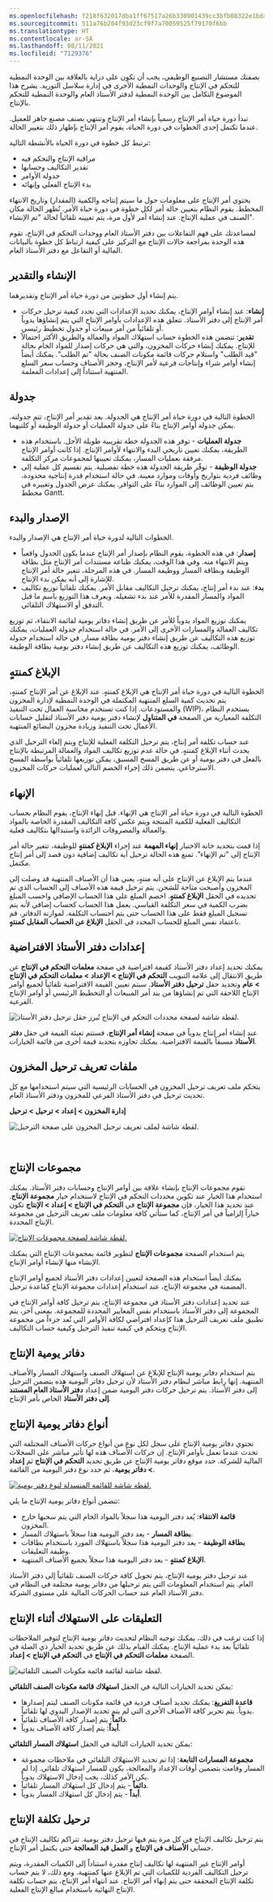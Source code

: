 ```yaml
---
ms.openlocfilehash: f218f632017dba1ff67517a26b330901439cc3bfb08322e1bda65a92a7da7714
ms.sourcegitcommit: 511a76b204f93d23cf9f7a70059525f79170f6bb
ms.translationtype: HT
ms.contentlocale: ar-SA
ms.lasthandoff: 08/11/2021
ms.locfileid: "7129376"
---
```

بصفتك مستشار التصنيع الوظيفي، يجب أن تكون على دراية بالعلاقة بين الوحدة النمطية للتحكم في الإنتاج والوحدات النمطية الأخرى في إدارة سلاسل التوريد. يشرح هذا الموضوع التكامل بين الوحدة النمطية لدفتر الأستاذ العام والوحدة النمطية للتحكم بالإنتاج.

تبدأ دورة حياة أمر الإنتاج رسمياً بإنشاء أمر الإنتاج وتنتهي بصنف مصنع جاهز للعميل. عندما تكتمل إحدى الخطوات في دورة الحياة، يقوم أمر الإنتاج بإظهار ذلك بتغيير الحالة.

ترتبط كل خطوة في دورة الحياة بالأنشطة التالية:

- مراقبة الإنتاج والتحكم فيه
- تقدير التكاليف وحسابها
- جدولة الأوامر
- بدء الإنتاج الفعلي وإنهائه

يحتوي أمر الإنتاج على معلومات حول ما سيتم إنتاجه والكمية (المقدار) وتاريخ الانتهاء المخطط. يقوم النظام بتعيين حالة أمر لكل خطوة في دورة حياة الأمر. تُظهر الحالة مكان الصنف في عملية الإنتاج. عند إنشاء أمر لأول مرة، يتم تعيينه تلقائياً لحالة "تم الإنشاء".

لمساعدتك على فهم التفاعلات بين دفتر الأستاذ العام ووحدات التحكم في الإنتاج، تقوم هذه الوحدة بمراجعة حالات الإنتاج مع التركيز على كيفية ارتباط كل خطوة بالبيانات المالية أو التفاعل مع دفتر الأستاذ العام.

## <a name="create-and-estimate"></a>الإنشاء والتقدير 

يتم إنشاء أول خطوتين من دورة حياة أمر الإنتاج وتقديرهما.

- **إنشاء**: عند إنشاء أوامر الإنتاج، يمكنك تحديد الإعدادات التي تحدد كيفية ترحيل حركات أمر الإنتاج إلى دفتر الأستاذ. تتعلق هذه الإعدادات بأوامر الإنتاج التي يتم إنشاؤها يدوياً أو تلقائياً من أمر مبيعات أو جدول تخطيط رئيسي.
- **تقدير**: تتضمن هذه الخطوة حساب استهلاك المواد والعمالة والطريق الأكثر احتمالاً للإنتاج. يمكنك إنشاء حركات المخزون، والتي هي حركات إصدار للمواد الخام بحالة "قيد الطلب" واستلام حركات قائمة مكونات الصنف بحالة "تم الطلب". يمكنك أيضاً إنشاء أوامر شراء وإنتاجات فرعية لأمر الإنتاج، وحجز الأصناف وحساب سعر السلع المنتهية استناداً إلى إعدادات المعلمة.

## <a name="schedule"></a>جدولة 

الخطوة التالية في دورة حياة أمر الإنتاج هي الجدولة. بعد تقدير أمر الإنتاج، تتم جدولته. يمكن جدولة أوامر الإنتاج بناءً على جدولة العمليات أو جدولة الوظيفة أو كلتيهما.

- **جدولة العمليات** - توفر هذه الجدولة خطة تقريبية طويلة الأجل. باستخدام هذه الطريقة، يمكنك تعيين تاريخي البدء والانتهاء لأوامر الإنتاج. إذا كانت أوامر الإنتاج مرفقة بعمليات المسار، يمكنك تعيينها لمجموعات مركز التكلفة.
- **جدولة الوظيفة** - توفّر طريقة الجدولة هذه خطة تفصيلية. يتم تقسيم كل عملية إلى وظائف فردية بتواريخ وأوقات وموارد معينة. في حالة استخدام قدرة إنتاجية محدودة، يتم تعيين الوظائف إلى الموارد بناءً على التوافر. يمكنك عرض الجدول وتغييره في مخطط Gantt.

## <a name="release-and-start"></a>الإصدار والبدء 

الخطوات التالية لدورة حياة أمر الإنتاج هي الإصدار والبدء.

- **إصدار**: في هذه الخطوة، يقوم النظام بإصدار أمر الإنتاج عندما يكون الجدول واقعياً ويتم الانتهاء منه. وفي هذا الوقت، يمكنك طباعة مستندات أمر الإنتاج مثل بطاقة الوظيفة وبطاقة المسار ووظيفة المسار. في هذه المرحلة، تتغير حالة أمر الإنتاج للإشارة إلى أنه يمكن بدء الإنتاج.
- **بدء**: عند بدء أمر إنتاج، يمكنك ترحيل التكاليف مقابل الأمر. يمكنك تلقائياً توزيع تكاليف المواد والمسار المقدرة للأمر عند بدء تشغيله. ويعرف هذا التوزيع باسم ما قبل التدفق أو الاستهلاك التلقائي.

يمكنك توزيع المواد يدوياً للأمر عن طريق إنشاء دفاتر يومية لقائمة الانتقاء، ثم توزيع تكاليف العمالة والمسارات الأخرى إلى الأمر. في حالة استخدام جدولة العمليات، يمكنك توزيع هذه التكاليف عن طريق إنشاء دفتر يومية بطاقة مسار. في حالة استخدام جدولة الوظائف، يمكنك توزيع هذه التكاليف عن طريق إنشاء دفتر يومية بطاقة الوظيفة.

## <a name="report-as-finished"></a>الإبلاغ كمنتهٍ 

الخطوة التالية في دورة حياة أمر الإنتاج هي الإبلاغ كمنتهٍ. عند الإبلاغ عن أمر الإنتاج كمنتهٍ، يتم تحديث كمية السلع المنتهية المكتملة في الوحدة النمطية لإدارة المخزون والمستودعات. إذا كنت تستخدم محاسبة العمال تحت التنفيذ (WIP)، يستخدم النظام التكلفة المعيارية من الصفحة **‏‫في المتناول‬** لإنشاء دفتر يومية دفتر الأستاذ لتقليل حسابات الأعمال تحت التنفيذ وزيادة مخزون البضائع المنتهية.

عند حساب تكلفة أمر إنتاج، يتم ترحيل التكلفة الفعلية للإنتاج ويتم إلغاء الترحيل الذي يحدث أثناء الإبلاغ كمنتهٍ. في حالة عدم توزيع تكاليف المواد والعمالة المرتبطة بالإنتاج بالفعل في دفتر يومية أو عن طريق المسح المسبق، يمكن توزيعها تلقائياً بواسطة المسح الاسترجاعي. يتضمن ذلك إجراء الخصم التالي لعمليات حركات المخزون.

## <a name="end"></a>الإنهاء 

الخطوة التالية في دورة حياة أمر الإنتاج هي الإنهاء. قبل إنهاء الإنتاج، يقوم النظام بحساب التكاليف الفعلية للكمية المنتجة ويتم عكس كافة التكاليف المقدرة الخاصة بالمواد والعمالة والمصروفات الزائدة واستبدالها بتكاليف فعلية.

إذا قمت بتحديد خانة الاختيار **إنهاء المهمة** عند إجراء **الإبلاغ كمنتهٍ** للوظيفة، تتغير حالة أمر الإنتاج إلى "تم الإنهاء". تمنع هذه الحالة ترحيل أية تكاليف إضافية دون قصد إلى أمر إنتاج مكتمل.

عندما يتم الإبلاغ عن الإنتاج على أنه منتهٍ، يعني هذا أن الأصناف المنتهية قد وصلت إلى المخزون وأصبحت متاحة للشحن. يتم ترحيل قيمة هذه الأصناف إلى الحساب الذي تم تحديده في الحقل **الإبلاغ كمنتهٍ**. اخصم المبلغ على هذا الحساب الإضافي واحسب المبلغ بضرب الكمية في سعر التكلفة القياسي. يعمل هذا الحساب كحساب إضافي لأنه يتم تسجيل المبلغ فقط على هذا الحساب حتى يتم احتساب التكلفة. لموازنة الدفاتر، قم باعتماد نفس المبلغ للحساب المحدد في الحقل **الإبلاغ عن الحساب المقابل كمنتهٍ**.

## <a name="default-ledger-settings"></a>إعدادات دفتر الأستاذ الافتراضية 

يمكنك تحديد إعداد دفتر الأستاذ كقيمة افتراضية في صفحة **معلمات التحكم في الإنتاج** عن طريق الانتقال إلى علامة التبويب **التحكم في الإنتاج > الإعداد > معلمات التحكم في الإنتاج > عام** وتحديد حقل **ترحيل دفتر الأستاذ**. سيتم تعيين القيمة الافتراضية تلقائياً لجميع أوامر الإنتاج اللاحقة التي تم إنشاؤها من بند أمر المبيعات أو التخطيط الرئيسي أو أوامر الإنتاج الفرعية.
 
![لقطة شاشة لصفحة محددات التحكم في الإنتاج تُبرز حقل ترحيل دفتر الأستاذ.](../media/ledger-posting-field.png)


عند إنشاء أمر إنتاج يدوياً في صفحة **إنشاء أمر الإنتاج**، فستتم تعبئة القيمة في حقل **دفتر الأستاذ** مسبقاً بالقيمة الافتراضية. يمكنك تجاوزه بتحديد قيمة أخرى من قائمة الخيارات.

## <a name="inventory-posting-profiles"></a>ملفات تعريف ترحيل المخزون 

يتحكم ملف تعريف ترحيل المخزون في الحسابات الرئيسية التي سيتم استخدامها مع كل تحديث ترحيل في دفتر الأستاذ الفرعي للمخزون ودفتر الأستاذ العام.

**إدارة المخزون > إعداد > ترحيل > ترحيل** 

![لقطة شاشة لملف تعريف ترحيل المخزون على صفحة الترحيل.](../media/inventory-posting-profile.png)



 
## <a name="production-groups"></a>مجموعات الإنتاج  

تقوم مجموعات الإنتاج بإنشاء علاقة بين أوامر الإنتاج وحسابات دفتر الأستاذ. يمكنك استخدام هذا الخيار عند تكوين محددات التحكم في الإنتاج لاستخدام خيار **مجموعة الإنتاج**. عند تحديد هذا الخيار، فإن **مجموعة الإنتاج** في **التحكم في الإنتاج > إعداد > الإنتاج** تكون خياراً إلزامياً في أمر الإنتاج، كما ستأتي كافة معلومات ملف تعريف الترحيل من مجموعة الإنتاج المحددة.
 
[![لقطة شاشة لصفحة مجموعات الإنتاج.](../media/production-groups.png)](../media/production-groups.png#lightbox)



يتم استخدام الصفحة **مجموعات الإنتاج** لتطوير قائمة بمجموعات الإنتاج التي يمكنك الإنشاء منها لإنشاء أوامر الإنتاج.

يمكنك أيضاً استخدام هذه الصفحة لتعيين إعدادات دفتر الأستاذ لجميع أوامر الإنتاج المضمنة في مجموعة الإنتاج، عند استخدام إعدادات مجموعة الإنتاج كقاعدة ترحيل. 

عند تحديد إعدادات دفتر الأستاذ في مجموعة الإنتاج، يتم ترحيل كافة أوامر الإنتاج في المجموعة إلى دفتر الأستاذ باستخدام نفس المعايير المحددة للمجموعة. بمعنى آخر، يتم تطبيق ملف تعريف الترحيل هذا كإعداد افتراضي لكافة الأوامر التي تُعد جزءاً من مجموعة الإنتاج ويتحكم في كيفية تنفيذ الترحيل وكيفية حساب التكاليف.

## <a name="production-journals"></a>دفاتر يومية الإنتاج 

يتم استخدام دفاتر يومية الإنتاج للإبلاغ عن استهلاك الصنف واستهلاك المسار والأصناف المنتهية. إنها رابط مباشر لنظام دفتر الأستاذ لأن ترحيل دفاتر اليومية هذه يتضمن الترحيل إلى دفتر الأستاذ. يتم ترحيل حركات دفتر اليومية ضمن إعداد **دفتر الأستاذ العام المستند إلى دفتر الأستاذ** الخاص بأمر الإنتاج.

## <a name="production-journal-types"></a>أنواع دفاتر يومية الإنتاج 

تحتوي دفاتر يومية الإنتاج على سجل لكل نوع من أنواع حركات الأصناف المختلفة التي تحدث عندما تعمل بأوامر الإنتاج. إن حركات الأصناف هذه لها تأثير مباشر على السجلات المالية للشركة. حدد موقع دفاتر يومية الإنتاج عن طريق تحديد **التحكم في الإنتاج** ثم **إعداد > دفاتر يومية**، ثم حدد نوع دفتر اليومية من القائمة.
 
[![لقطة شاشة للقائمة المنسدلة لنوع دفتر يومية.](../media/production-journals.png)](../media/production-journals.png#lightbox)


تتضمن أنواع دفاتر يومية الإنتاج ما يلي:

- **قائمة الانتقاء**: يُعد دفتر اليومية هذا سجلاً بالمواد الخام التي يتم سحبها خارج المخزون.
- **بطاقة المسار** - يعد دفتر اليومية هذا سجلاً باستهلاك المسار.
- **بطاقة الوظيفة** - يعد دفتر اليومية هذا سجلاً باستهلاك المورد باستخدام بطاقات وظيفة التعليقات.
- **الإبلاغ كمنتهٍ** - يعد دفتر اليومية هذا سجلاً بجميع الأصناف المنتهية.

عند ترحيل دفتر يومية الإنتاج، يتم تحويل كافة حركات الصنف تلقائياً إلى دفتر الأستاذ العام. يتم استخدام المعلومات التي يتم ترحيلها من دفاتر يومية مختلفة في النظام في دفتر الأستاذ العام عند حساب الحركات المالية على مستوى الشركة.

## <a name="feedback-on-consumption-during-production"></a>التعليقات على الاستهلاك أثناء الإنتاج 

إذا كنت ترغب في ذلك، يمكنك توجيه النظام لتحديث دفاتر يومية الإنتاج لتوفير الملاحظات تلقائياً بعد بدء عملية الإنتاج. يمكنك القيام بذلك عن طريق تحديد الخيار ذي الصلة في الصفحة **معلمات التحكم في الإنتاج** في **التحكم في الإنتاج > إعداد**.
 
![لقطة شاشة لقائمة قائمة مكونات الصنف التلقائية.](../media/automatic-bom-consumption.png)

يمكن تحديد الخيارات التالية في الحقل **استهلاك قائمة مكونات الصنف التلقائي**:

- **قاعدة التفريغ**: يمكنك تحديد أصناف فردية في قائمة مكونات الصنف ليتم إصدارها يدوياً. يتم تحرير كافة الأصناف الأخرى التي لم يتم تحديد الإصدار اليدوي لها تلقائياً.
- **دائماً**: يتم إصدار كافة الأصناف تلقائياً.
- **أبداً**: يتم إصدار كافة الأصناف يدوياً.

يمكن تحديد الخيارات التالية في الحقل **استهلاك المسار التلقائي**:

- **مجموعة المسارات التابعة**: إذا تم تحديد الاستهلاك التلقائي في ملاحظات مجموعة المسار وقامت بتضمين أوقات الإعداد والمعالجة، يكون للمسار استهلاك تلقائي. إذا لم يكن الأمر كذلك، يجب إدخال الاستهلاك يدوياً.
- **دائماً** - يتم إدخال كل استهلاك المسار تلقائياً.
- **أبداً** - يتم إدخال كل استهلاك المسار يدوياً.

## <a name="production-cost-posting"></a>ترحيل تكلفة الإنتاج 

يتم ترحيل تكاليف الإنتاج في كل مرة يتم فيها ترحيل دفتر يومية. تتراكم تكاليف الإنتاج في حسابي **الأصناف في الإنتاج** و **العمل قيد المعالجة** حتى يكتمل أمر الإنتاج.

أوامر الإنتاج غير المنتهية لها تكاليف إنتاج مقدرة استناداً إلى الكميات المقدرة، ويتم ترحيل التكاليف الفردية للكميات التي تم الإبلاغ عنها كمنتهية. ومع ذلك، لا يتم حساب تكلفة الإنتاج المحققة حتى يتم إنهاء أمر الإنتاج. عند انتهاء أمر الإنتاج، يتم حساب تكلفة الإنتاج النهائية باستخدام مبالغ الإنتاج الفعلية.

